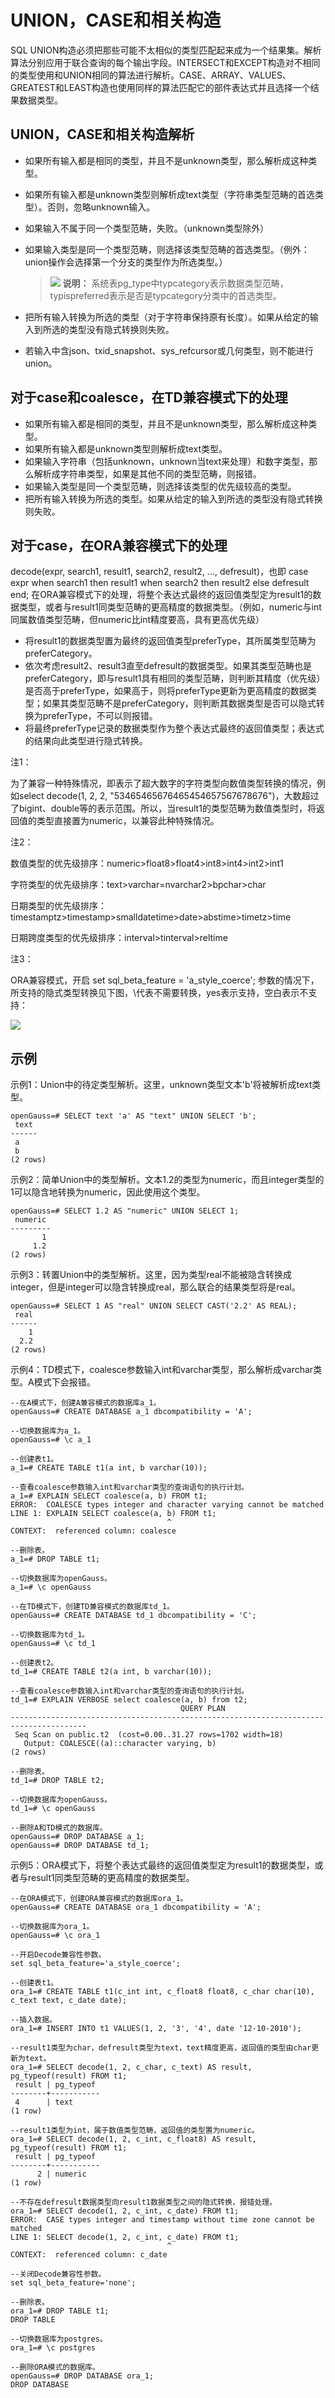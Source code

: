# UNION，CASE和相关构造<a name="ZH-CN_TOPIC_0289900690"></a>

SQL UNION构造必须把那些可能不太相似的类型匹配起来成为一个结果集。解析算法分别应用于联合查询的每个输出字段。INTERSECT和EXCEPT构造对不相同的类型使用和UNION相同的算法进行解析。CASE、ARRAY、VALUES、GREATEST和LEAST构造也使用同样的算法匹配它的部件表达式并且选择一个结果数据类型。

## UNION，CASE和相关构造解析<a name="zh-cn_topic_0283136625_zh-cn_topic_0237122011_zh-cn_topic_0059779260_s4d37d0d92a7e4067a51798614b044fb4"></a>

-   如果所有输入都是相同的类型，并且不是unknown类型，那么解析成这种类型。
-   如果所有输入都是unknown类型则解析成text类型（字符串类型范畴的首选类型）。否则，忽略unknown输入。
-   如果输入不属于同一个类型范畴，失败。（unknown类型除外）
-   如果输入类型是同一个类型范畴，则选择该类型范畴的首选类型。（例外：union操作会选择第一个分支的类型作为所选类型。）

    >![](public_sys-resources/icon-note.gif) **说明：** 
    >系统表pg\_type中typcategory表示数据类型范畴，typispreferred表示是否是typcategory分类中的首选类型。

-   把所有输入转换为所选的类型（对于字符串保持原有长度）。如果从给定的输入到所选的类型没有隐式转换则失败。
-   若输入中含json、txid\_snapshot、sys\_refcursor或几何类型，则不能进行union。

## 对于case和coalesce，在TD兼容模式下的处理<a name="zh-cn_topic_0283136625_zh-cn_topic_0237122011_zh-cn_topic_0059779260_sa6bf47fa5cdb4d2caabf956bb11c7649"></a>

-   如果所有输入都是相同的类型，并且不是unknown类型，那么解析成这种类型。
-   如果所有输入都是unknown类型则解析成text类型。
-   如果输入字符串（包括unknown，unknown当text来处理）和数字类型，那么解析成字符串类型，如果是其他不同的类型范畴，则报错。
-   如果输入类型是同一个类型范畴，则选择该类型的优先级较高的类型。
-   把所有输入转换为所选的类型。如果从给定的输入到所选的类型没有隐式转换则失败。

## 对于case，在ORA兼容模式下的处理<a name="section20337194392613"></a>

decode\(expr, search1, result1, search2, result2, ..., defresult\)，也即 case expr when search1 then result1 when search2 then result2 else defresult end; 在ORA兼容模式下的处理，将整个表达式最终的返回值类型定为result1的数据类型，或者与result1同类型范畴的更高精度的数据类型。（例如，numeric与int同属数值类型范畴，但numeric比int精度要高，具有更高优先级）

-   将result1的数据类型置为最终的返回值类型preferType，其所属类型范畴为preferCategory。
-   依次考虑result2、result3直至defresult的数据类型。如果其类型范畴也是preferCategory，即与result1具有相同的类型范畴，则判断其精度（优先级）是否高于preferType，如果高于，则将preferType更新为更高精度的数据类型；如果其类型范畴不是preferCategory，则判断其数据类型是否可以隐式转换为preferType，不可以则报错。
-   将最终preferType记录的数据类型作为整个表达式最终的返回值类型；表达式的结果向此类型进行隐式转换。

注1：

为了兼容一种特殊情况，即表示了超大数字的字符类型向数值类型转换的情况，例如select decode\(1, 2, 2, "53465465676465454657567678676"\)，大数超过了bigint、double等的表示范围。所以，当result1的类型范畴为数值类型时，将返回值的类型直接置为numeric，以兼容此种特殊情况。

注2：

数值类型的优先级排序：numeric\>float8\>float4\>int8\>int4\>int2\>int1

字符类型的优先级排序：text\>varchar=nvarchar2\>bpchar\>char

日期类型的优先级排序：timestamptz\>timestamp\>smalldatetime\>date\>abstime\>timetz\>time

日期跨度类型的优先级排序：interval\>tinterval\>reltime

注3：

ORA兼容模式，开启 set sql\_beta\_feature = 'a\_style\_coerce'; 参数的情况下，所支持的隐式类型转换见下图，\\代表不需要转换，yes表示支持，空白表示不支持：

![](figures/decode_type.png)

## 示例<a name="zh-cn_topic_0283136625_zh-cn_topic_0237122011_zh-cn_topic_0059779260_sb48a6ac8819342588bbdeeb006db477e"></a>

示例1：Union中的待定类型解析。这里，unknown类型文本'b'将被解析成text类型。

```
openGauss=# SELECT text 'a' AS "text" UNION SELECT 'b';
 text
------
 a
 b
(2 rows)
```

示例2：简单Union中的类型解析。文本1.2的类型为numeric，而且integer类型的1可以隐含地转换为numeric，因此使用这个类型。

```
openGauss=# SELECT 1.2 AS "numeric" UNION SELECT 1;
 numeric
---------
       1
     1.2
(2 rows)
```

示例3：转置Union中的类型解析。这里，因为类型real不能被隐含转换成integer，但是integer可以隐含转换成real，那么联合的结果类型将是real。

```
openGauss=# SELECT 1 AS "real" UNION SELECT CAST('2.2' AS REAL);
 real
------
    1
  2.2
(2 rows)
```

示例4：TD模式下，coalesce参数输入int和varchar类型，那么解析成varchar类型。A模式下会报错。

```
--在A模式下，创建A兼容模式的数据库a_1。
openGauss=# CREATE DATABASE a_1 dbcompatibility = 'A';

--切换数据库为a_1。
openGauss=# \c a_1

--创建表t1。
a_1=# CREATE TABLE t1(a int, b varchar(10));

--查看coalesce参数输入int和varchar类型的查询语句的执行计划。                 
a_1=# EXPLAIN SELECT coalesce(a, b) FROM t1;
ERROR:  COALESCE types integer and character varying cannot be matched
LINE 1: EXPLAIN SELECT coalesce(a, b) FROM t1;
                                   ^
CONTEXT:  referenced column: coalesce

--删除表。
a_1=# DROP TABLE t1;

--切换数据库为openGauss。
a_1=# \c openGauss

--在TD模式下，创建TD兼容模式的数据库td_1。
openGauss=# CREATE DATABASE td_1 dbcompatibility = 'C';

--切换数据库为td_1。
openGauss=# \c td_1

--创建表t2。
td_1=# CREATE TABLE t2(a int, b varchar(10));

--查看coalesce参数输入int和varchar类型的查询语句的执行计划。
td_1=# EXPLAIN VERBOSE select coalesce(a, b) from t2;
                                      QUERY PLAN
---------------------------------------------------------------------------------------
 Seq Scan on public.t2  (cost=0.00..31.27 rows=1702 width=18)
   Output: COALESCE((a)::character varying, b)
(2 rows)

--删除表。
td_1=# DROP TABLE t2;

--切换数据库为openGauss。
td_1=# \c openGauss

--删除A和TD模式的数据库。
openGauss=# DROP DATABASE a_1;
openGauss=# DROP DATABASE td_1;
```

示例5：ORA模式下，将整个表达式最终的返回值类型定为result1的数据类型，或者与result1同类型范畴的更高精度的数据类型。

```
--在ORA模式下，创建ORA兼容模式的数据库ora_1。
openGauss=# CREATE DATABASE ora_1 dbcompatibility = 'A';

--切换数据库为ora_1。
openGauss=# \c ora_1

--开启Decode兼容性参数。
set sql_beta_feature='a_style_coerce';

--创建表t1。
ora_1=# CREATE TABLE t1(c_int int, c_float8 float8, c_char char(10), c_text text, c_date date);

--插入数据。
ora_1=# INSERT INTO t1 VALUES(1, 2, '3', '4', date '12-10-2010');

--result1类型为char，defresult类型为text，text精度更高，返回值的类型由char更新为text。
ora_1=# SELECT decode(1, 2, c_char, c_text) AS result, pg_typeof(result) FROM t1;
 result | pg_typeof 
--------+-----------
 4      | text
(1 row)

--result1类型为int，属于数值类型范畴，返回值的类型置为numeric。
ora_1=# SELECT decode(1, 2, c_int, c_float8) AS result, pg_typeof(result) FROM t1;
 result | pg_typeof 
--------+-----------
      2 | numeric
(1 row)

--不存在defresult数据类型向result1数据类型之间的隐式转换，报错处理。
ora_1=# SELECT decode(1, 2, c_int, c_date) FROM t1;
ERROR:  CASE types integer and timestamp without time zone cannot be matched
LINE 1: SELECT decode(1, 2, c_int, c_date) FROM t1;
                                   ^
CONTEXT:  referenced column: c_date

--关闭Decode兼容性参数。
set sql_beta_feature='none';

--删除表。
ora_1=# DROP TABLE t1;
DROP TABLE

--切换数据库为postgres。
ora_1=# \c postgres

--删除ORA模式的数据库。
openGauss=# DROP DATABASE ora_1;
DROP DATABASE
```

